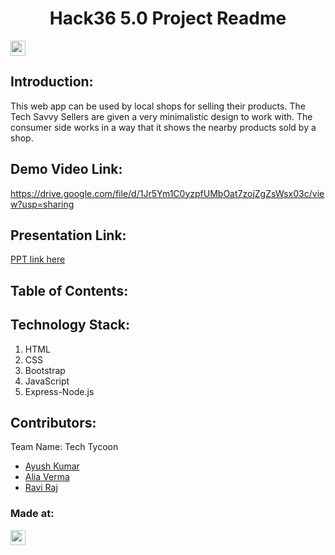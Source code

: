 <h1 align="center">Hack36 5.0 Project Readme</h1>
<p align="center">
</p>

<a href="https://hack36.com"> <img src="https://cutt.ly/BuiltAtHack36" height=24px> </a>


## Introduction:
  This web app can be used by local shops for selling their products.
  The Tech Savvy Sellers are given a very minimalistic design to work with.
  The consumer side works in a way that it shows the nearby products sold by a shop.
  
## Demo Video Link:
  <a href="https://drive.google.com/file/d/1Jr5Ym1C0yzpfUMbOat7zojZgZsWsx03c/view?usp=sharing">https://drive.google.com/file/d/1Jr5Ym1C0yzpfUMbOat7zojZgZsWsx03c/view?usp=sharing</a>
  
## Presentation Link:
  <a href="https://docs.google.com/presentation/d/1jw4xZPdLaBRi7OidyZv-XP5rfopD6PgR/edit?usp=sharing&ouid=106357983037618899298&rtpof=true&sd=true"> PPT link here </a>
  
  
## Table of Contents:

## Technology Stack:
  1) HTML
  2) CSS
  3) Bootstrap
  4) JavaScript
  5) Express-Node.js
  

## Contributors:

Team Name: Tech Tycoon

* [Ayush Kumar](https://github.com/Ayush-Kumar0)
* [Alia Verma](https://github.com/Alia1234567)
* [Ravi Raj](https://github.com/02Ravi)


### Made at:
<a href="https://hack36.com"> <img src="https://cutt.ly/BuiltAtHack36" height=24px> </a>
